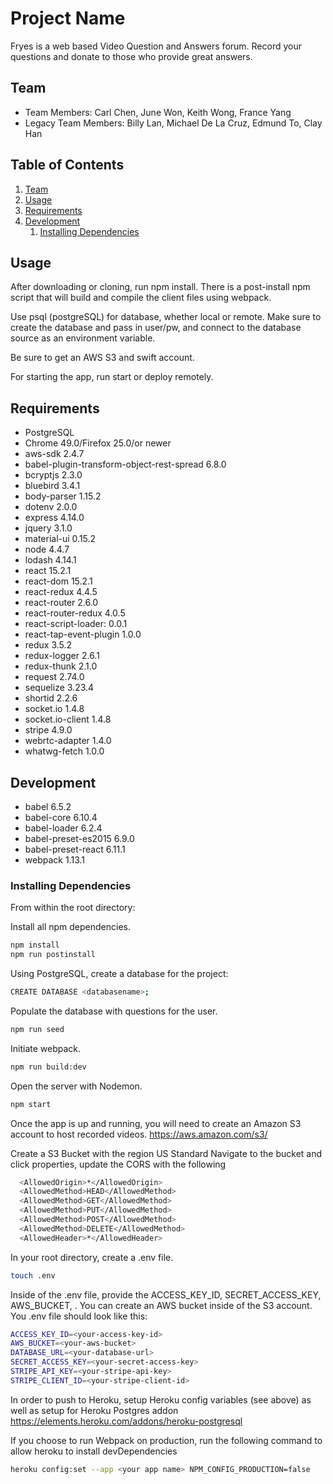 # Project Name

Fryes is a web based Video Question and Answers forum.  Record your questions and donate to those who provide great answers.

## Team
  
  - Team Members: Carl Chen, June Won, Keith Wong, France Yang
  - Legacy Team Members: Billy Lan, Michael De La Cruz, Edmund To, Clay Han

## Table of Contents

1. [Team](#team)
1. [Usage](#Usage)
1. [Requirements](#requirements)
1. [Development](#development)
    1. [Installing Dependencies](#installing-dependencies)

## Usage

After downloading or cloning, run npm install. There is a post-install npm script that will build and compile the client files using webpack.

Use psql (postgreSQL) for database, whether local or remote. Make sure to create the database and pass in user/pw, and connect to the database source as an environment variable.

Be sure to get an AWS S3 and swift account.

For starting the app, run start or deploy remotely.

## Requirements

- PostgreSQL
- Chrome 49.0/Firefox 25.0/or newer
- aws-sdk 2.4.7
- babel-plugin-transform-object-rest-spread 6.8.0
- bcryptjs 2.3.0
- bluebird 3.4.1
- body-parser 1.15.2
- dotenv 2.0.0
- express 4.14.0
- jquery 3.1.0
- material-ui 0.15.2
- node 4.4.7
- lodash 4.14.1
- react 15.2.1
- react-dom 15.2.1
- react-redux 4.4.5
- react-router 2.6.0
- react-router-redux 4.0.5
- react-script-loader: 0.0.1
- react-tap-event-plugin 1.0.0
- redux 3.5.2
- redux-logger 2.6.1
- redux-thunk 2.1.0
- request 2.74.0
- sequelize 3.23.4
- shortid 2.2.6
- socket.io 1.4.8
- socket.io-client 1.4.8
- stripe 4.9.0
- webrtc-adapter 1.4.0
- whatwg-fetch 1.0.0

## Development

- babel 6.5.2
- babel-core 6.10.4
- babel-loader 6.2.4
- babel-preset-es2015 6.9.0
- babel-preset-react 6.11.1
- webpack 1.13.1

### Installing Dependencies

From within the root directory:

Install all npm dependencies.
```sh
npm install
npm run postinstall
```

Using PostgreSQL, create a database for the project:
```sh
CREATE DATABASE <databasename>;
```

Populate the database with questions for the user.
```sh
npm run seed
```

Initiate webpack.
```sh
npm run build:dev
```

Open the server with Nodemon.
```sh
npm start
```

Once the app is up and running, you will need to create an Amazon S3 account to host recorded videos. https://aws.amazon.com/s3/

Create a S3 Bucket with the region US Standard
Navigate to the bucket and click properties, update the CORS with the following

```sh
  <AllowedOrigin>*</AllowedOrigin>
  <AllowedMethod>HEAD</AllowedMethod>
  <AllowedMethod>GET</AllowedMethod>
  <AllowedMethod>PUT</AllowedMethod>
  <AllowedMethod>POST</AllowedMethod>
  <AllowedMethod>DELETE</AllowedMethod>
  <AllowedHeader>*</AllowedHeader>
```

In your root directory, create a .env file.
```sh
touch .env
```

Inside of the .env file, provide the ACCESS_KEY_ID, SECRET_ACCESS_KEY, AWS_BUCKET, . You can create an AWS bucket inside of the S3 account. You .env file should look like this:
```sh
ACCESS_KEY_ID=<your-access-key-id>
AWS_BUCKET=<your-aws-bucket>
DATABASE_URL=<your-database-url>
SECRET_ACCESS_KEY=<your-secret-access-key>
STRIPE_API_KEY=<your-stripe-api-key>
STRIPE_CLIENT_ID=<your-stripe-client-id>
```

In order to push to Heroku, setup Heroku config variables (see above) as well as setup for Heroku Postgres addon
https://elements.heroku.com/addons/heroku-postgresql

If you choose to run Webpack on production, run the following command to allow heroku to install devDependencies

```sh
heroku config:set --app <your app name> NPM_CONFIG_PRODUCTION=false
```

